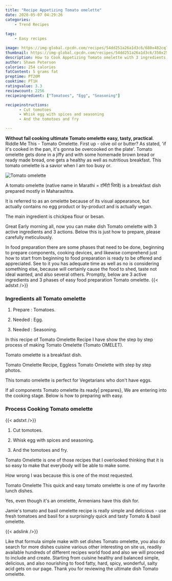 ```yaml
---
title: "Recipe Appetizing Tomato omelette"
date: 2020-05-07 04:29:26
categories:
    - Trend Recipes
    
tags:
    - Easy recipes

image: https://img-global.cpcdn.com/recipes/54dd251a26a1d3c6/680x482cq70/tomato-omelette-recipe-main-photo.jpg
thumbnail: https://img-global.cpcdn.com/recipes/54dd251a26a1d3c6/350x250cq70/tomato-omelette-recipe-main-photo.jpg
description: How to Cook Appetizing Tomato omelette with 3 ingredients and 3 stages of easy cooking.
author: Shawn Peterson
calories: 254 calories
fatContent: 5 grams fat
preptime: PT20M
cooktime: PT1H
ratingvalue: 3.3
reviewcount: 2256
recipeingredient: ["Tomatoes", "Egg", "Seasoning"]

recipeinstructions: 
      - Cut tomotoes 
      - Whisk egg with spices and seasoning 
      - And the tomotoes and fry

---
```




**Without fail cooking ultimate Tomato omelette easy, tasty, practical**. Riddle Me This - Tomato Omelette. First up - olive oil or butter? As stated, &#39;if it&#39;s cooked in the pan, it&#39;s gonna be overcooked on the plate&#39;. Tomato omelette gets done in a jiffy and with some homemade brown bread or ready made bread, one gets a healthy as well as nutritious breakfast. This tomato omelette is a savior when I am too busy or.


![Tomato omelette](https://img-global.cpcdn.com/recipes/54dd251a26a1d3c6/680x482cq70/tomato-omelette-recipe-main-photo.jpg "Tomato omelette")



A tomato omelette (native name in Marathi = टॉमॅटो धिरडे) is a breakfast dish prepared mostly in Maharashtra.

It is referred to as an omelette because of its visual appearance, but actually contains no egg product or by-product and is actually vegan.

The main ingredient is chickpea flour or besan.


Great Early morning all, now you can make dish Tomato omelette with 3 active ingredients and 3 actions. Below this is just how to prepare, please carefully meticulously.

In food preparation there are some phases that need to be done, beginning to prepare components, cooking devices, and likewise comprehend just how to start from beginning to food preparation is ready to be offered and appreciated. See to it you has adequate time as well as no is considering something else, because will certainly cause the food to shed, taste not ideal wanted, and also several others. Promptly, below are 3 active ingredients and 3 phases of easy food preparation Tomato omelette.
{{< adstxt />}}

### Ingredients all Tomato omelette


1. Prepare  : Tomatoes.

1. Needed  : Egg.

1. Needed  : Seasoning.


In this recipe of Tomato Omelette Recipe I have show the step by step process of making Tomato Omelette (Tomato OMELET).

Tomato omelette is a breakfast dish.

Tomato Omelette Recipe, Eggless Tomato Omelette with step by step photos.

This tomato omelette is perfect for Vegetarians who don&#39;t have eggs.


If all components Tomato omelette its ready| prepares}, We are entering into the cooking stage. Below is how to preparing with easy.

### Process Cooking Tomato omelette

{{< adstxt />}}


1. Cut tomotoes.



1. Whisk egg with spices and seasoning.



1. And the tomotoes and fry.




Tomato Omelette is one of those recipes that I overlooked thinking that it is so easy to make that everybody will be able to make some.

How wrong I was because this is one of the most requested.

Tomato Omelette This quick and easy tomato omelette is one of my favorite lunch dishes.

Yes, even though it&#39;s an omelette, Armenians have this dish for.

Jamie&#39;s tomato and basil omelette recipe is really simple and delicious - use fresh tomatoes and basil for a surprisingly quick and tasty Tomato &amp; basil omelette.


{{< adslink />}}

Like that formula simple make with set dishes Tomato omelette, you also do search for more dishes cuisine various other interesting on site us, readily available hundreds of different recipes world food and also we will proceed to include and create. Starting from cuisine healthy and balanced simple, delicious, and also nourishing to food fatty, hard, spicy, wonderful, salty acid gets on our page. Thank you for reviewing the ultimate dish Tomato omelette.
